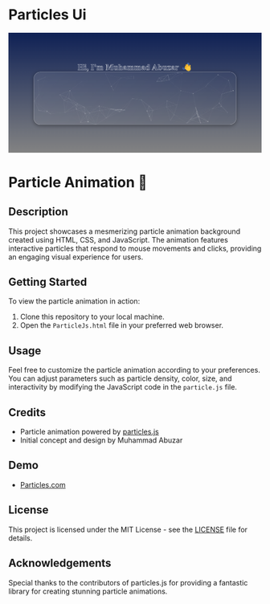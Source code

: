 # Particles Ui

![screenshot](ParticlesJs.png)

# Particle Animation 🎇

## Description
This project showcases a mesmerizing particle animation background created using HTML, CSS, and JavaScript. The animation features interactive particles that respond to mouse movements and clicks, providing an engaging visual experience for users.

## Getting Started
To view the particle animation in action:
1. Clone this repository to your local machine.
2. Open the `ParticleJs.html` file in your preferred web browser.

## Usage
Feel free to customize the particle animation according to your preferences. You can adjust parameters such as particle density, color, size, and interactivity by modifying the JavaScript code in the `particle.js` file.

## Credits
- Particle animation powered by [particles.js](https://github.com/VincentGarreau/particles.js/)
- Initial concept and design by Muhammad Abuzar

## Demo

- [Particles.com](https://abuzar-061.github.io/Particles-Using-JS/ParticlesJs.html)

## License
This project is licensed under the MIT License - see the [LICENSE](LICENSE) file for details.

## Acknowledgements
Special thanks to the contributors of particles.js for providing a fantastic library for creating stunning particle animations.
